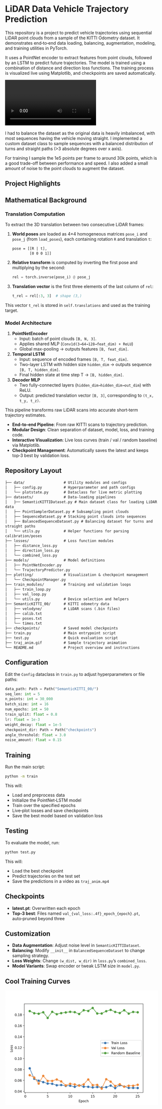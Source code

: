 # LiDAR Data Vehicle Trajectory Prediction

This repository is a project to predict vehicle trajectories using sequential LiDAR point clouds from a sample of the KITTI Odometry dataset. It demonstrates end‑to‑end data loading, balancing, augmentation, modeling, and training utilities in PyTorch.

It uses a PointNet encoder to extract features from point clouds, followed by an LSTM to predict future trajectories. The model is trained using a combination of distance and direction loss functions.
The training process is visualized live using Matplotlib, and checkpoints are saved automatically.

![Trajectory Prediction on Test Dataset Demo](https://i.imgur.com/6lHg7Lm.mp4)

I had to balance the dataset as the original data is heavily imbalanced, with most sequences having the vehicle moving straight. I implemented a custom dataset class to sample sequences with a balanced distribution of turns and straight paths (>3 absolute degrees over x axis).

For training I sample the 1e5 points per frame to around 30k points, which is a good trade-off between performance and speed. I also added a small amount of noise to the point clouds to augment the dataset.

## Project Highlights

## Mathematical Background

### Translation Computation

To extract the 3D translation between two consecutive LiDAR frames:

1. **World poses** are loaded as 4×4 homogeneous matrices `pose_i` and `pose_j` (from `load_poses`), each containing rotation `R` and translation `t`:
   ```
   pose = [[R | t],
           [0 0 0 1]]
   ```
2. **Relative transform** is computed by inverting the first pose and multiplying by the second:
   ```python
   rel = torch.inverse(pose_i) @ pose_j
   ```
3. **Translation vector** is the first three elements of the last column of `rel`:
   ```python
   t_rel = rel[:3, 3]  # shape (3,)
   ```

This vector `t_rel` is stored in `self.translations` and used as the training target.

### Model Architecture

1. **PointNetEncoder**
   - Input: batch of point clouds `[B, N, 3]`.
   - Applies shared MLP (`Conv1d(3→64→128→feat_dim) + ReLU`)
   - Global max-pooling → outputs features `[B, feat_dim]`.
2. **Temporal LSTM**
   - Input: sequence of encoded frames `[B, T, feat_dim]`.
   - Two-layer LSTM with hidden size `hidden_dim` → outputs sequence `[B, T, hidden_dim]`.
   - Final hidden state at time step T → `[B, hidden_dim]`.
3. **Decoder MLP**
   - Two fully-connected layers (`hidden_dim→hidden_dim→out_dim`) with ReLU.
   - Output: predicted translation vector `[B, 3]`, corresponding to `(t_x, t_y, t_z)`.

This pipeline transforms raw LiDAR scans into accurate short‑term trajectory estimates.

- **End-to-end Pipeline**: From raw KITTI scans to trajectory prediction.
- **Modular Design**: Clean separation of dataset, model, loss, and training code.
- **Interactive Visualization**: Live loss curves (train / val / random baseline) via Matplotlib.
- **Checkpoint Management**: Automatically saves the latest and keeps top‑3 best by validation loss.

## Repository Layout
```
├── data/                  # Utility modules and configs
│   ├── config.py          # Hyperparameter and path configs
│   └── plotstate.py       # Dataclass for live metric plotting
├── datasets/              # Data-loading pipelines
│   ├── SemanticKITTIDataset.py # Main dataset class for loading LiDAR data
│   ├── PointSamplerDataset.py # Subsampling point clouds
│   ├── SequenceDataset.py # Stacking point clouds into sequences
│   ├── BalancedSequenceDataset.py # Balancing dataset for turns and straight paths
│   └── utils.py           # Helper functions for parsing calibration/poses
├── losses/                # Loss function modules
│   ├── distance_loss.py
│   ├── direction_loss.py
│   └── combined_loss.py
├── models/                # Model definitions
│   ├── PointNetEncoder.py
│   └── TrajectoryPredictor.py
├── plotting/              # Visualization & checkpoint management
│   └── CheckpointManager.py
├── train_modules/         # Training and validation loops
│   ├── train_loop.py
│   ├── val_loop.py
│   └── utils.py           # Device selection and helpers
├── SemanticKITTI_00/      # KITTI odometry data
│   ├── velodyne/          # LiDAR scans (.bin files)
│   ├── calib.txt
│   ├── poses.txt
│   └── times.txt          
├── checkpoints/           # Saved model checkpoints
├── train.py               # Main entrypoint script
├── test.py                # Quick evaluation script
├── traj_anim.gif          # Sample trajectory animation
└── README.md              # Project overview and instructions
```

## Configuration
Edit the `Config` dataclass in `train.py` to adjust hyperparameters or file paths:

```python
data_path: Path = Path("SemanticKITTI_00/")
seq_len: int = 5
n_points: int = 30_000
batch_size: int = 16
num_epochs: int = 50
train_split: float = 0.8
lr: float = 1e-3
weight_decay: float = 1e-5
checkpoint_dir: Path = Path("checkpoints")
angle_threshold: float = 3.0
noise_amount: float = 0.15
```

## Training
Run the main script:
```bash
python -m train
```
This will:
- Load and preprocess data
- Initialize the PointNet‑LSTM model
- Train over the specified epochs
- Live‑plot losses and save checkpoints
- Save the best model based on validation loss

## Testing
To evaluate the model, run:
```bash
python test.py
```
This will:
- Load the best checkpoint
- Predict trajectories on the test set
- Save the predictions in a video as `traj_anim.mp4`


## Checkpoints
- **latest.pt**: Overwritten each epoch
- **Top‑3 best**: Files named `val_{val_loss:.4f}_epoch_{epoch}.pt`, auto‑pruned beyond three

## Customization
- **Data Augmentation**: Adjust noise level in `SemanticKITTIDataset`.
- **Balancing**: Modify `__init__` in `BalancedSequenceDataset` to change sampling strategy.
- **Loss Weights**: Change `(w_dist, w_dir)` in `loss.py`’s `combined_loss`.
- **Model Variants**: Swap encoder or tweak LSTM size in `model.py`.

## Cool Training Curves

![Training Curves](imgs/train_curves.png)